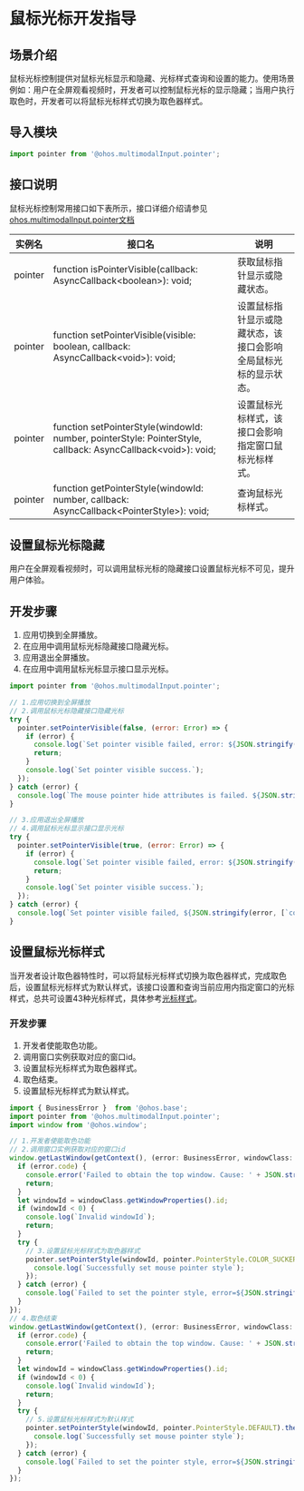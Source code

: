 # 鼠标光标开发指导

## 场景介绍

鼠标光标控制提供对鼠标光标显示和隐藏、光标样式查询和设置的能力。使用场景例如：用户在全屏观看视频时，开发者可以控制鼠标光标的显示隐藏；当用户执行取色时，开发者可以将鼠标光标样式切换为取色器样式。

## 导入模块

```js
import pointer from '@ohos.multimodalInput.pointer';
```

## 接口说明

鼠标光标控制常用接口如下表所示，接口详细介绍请参见[ohos.multimodalInput.pointer文档](../reference/apis/js-apis-pointer.md)

| 实例名  | 接口名                                                       | 说明                                                         |
| ------- | ------------------------------------------------------------ | ------------------------------------------------------------ |
| pointer | function isPointerVisible(callback: AsyncCallback\<boolean>): void; | 获取鼠标指针显示或隐藏状态。                                 |
| pointer | function setPointerVisible(visible: boolean, callback: AsyncCallback\<void>): void; | 设置鼠标指针显示或隐藏状态，该接口会影响全局鼠标光标的显示状态。 |
| pointer | function setPointerStyle(windowId: number, pointerStyle: PointerStyle, callback: AsyncCallback\<void>): void; | 设置鼠标光标样式，该接口会影响指定窗口鼠标光标样式。         |
| pointer | function getPointerStyle(windowId: number, callback: AsyncCallback\<PointerStyle>): void; | 查询鼠标光标样式。                                           |

## 设置鼠标光标隐藏

用户在全屏观看视频时，可以调用鼠标光标的隐藏接口设置鼠标光标不可见，提升用户体验。

## 开发步骤

1. 应用切换到全屏播放。
2. 在应用中调用鼠标光标隐藏接口隐藏光标。
3. 应用退出全屏播放。
4. 在应用中调用鼠标光标显示接口显示光标。

```js
import pointer from '@ohos.multimodalInput.pointer';

// 1.应用切换到全屏播放
// 2.调用鼠标光标隐藏接口隐藏光标
try {
  pointer.setPointerVisible(false, (error: Error) => {
    if (error) {
      console.log(`Set pointer visible failed, error: ${JSON.stringify(error, [`code`, `message`])}`);
      return;
    }
    console.log(`Set pointer visible success.`);
  });
} catch (error) {
  console.log(`The mouse pointer hide attributes is failed. ${JSON.stringify(error, [`code`, `message`])}`);
}

// 3.应用退出全屏播放
// 4.调用鼠标光标显示接口显示光标
try {
  pointer.setPointerVisible(true, (error: Error) => {
    if (error) {
      console.log(`Set pointer visible failed, error: ${JSON.stringify(error, [`code`, `message`])}`);
      return;
    }
    console.log(`Set pointer visible success.`);
  });
} catch (error) {
  console.log(`Set pointer visible failed, ${JSON.stringify(error, [`code`, `message`])}`);
}
```

## 设置鼠标光标样式

当开发者设计取色器特性时，可以将鼠标光标样式切换为取色器样式，完成取色后，设置鼠标光标样式为默认样式，该接口设置和查询当前应用内指定窗口的光标样式，总共可设置43种光标样式，具体参考[光标样式](../reference/apis/js-apis-pointer.md#pointerstyle)。

### 开发步骤

1. 开发者使能取色功能。
2. 调用窗口实例获取对应的窗口id。
3. 设置鼠标光标样式为取色器样式。
4. 取色结束。
5. 设置鼠标光标样式为默认样式。

```js
import { BusinessError }  from '@ohos.base';
import pointer from '@ohos.multimodalInput.pointer';
import window from '@ohos.window';

// 1.开发者使能取色功能
// 2.调用窗口实例获取对应的窗口id
window.getLastWindow(getContext(), (error: BusinessError, windowClass: window.Window) => {
  if (error.code) {
    console.error('Failed to obtain the top window. Cause: ' + JSON.stringify(error));
    return;
  }
  let windowId = windowClass.getWindowProperties().id;
  if (windowId < 0) {
    console.log(`Invalid windowId`);
    return;
  }
  try {
    // 3.设置鼠标光标样式为取色器样式
    pointer.setPointerStyle(windowId, pointer.PointerStyle.COLOR_SUCKER).then(() => {
      console.log(`Successfully set mouse pointer style`);
    });
  } catch (error) {
    console.log(`Failed to set the pointer style, error=${JSON.stringify(error)}, msg=${JSON.stringify(`message`)}`);
  }
});
// 4.取色结束
window.getLastWindow(getContext(), (error: BusinessError, windowClass: window.Window) => {
  if (error.code) {
    console.error('Failed to obtain the top window. Cause: ' + JSON.stringify(error));
    return;
  }
  let windowId = windowClass.getWindowProperties().id;
  if (windowId < 0) {
    console.log(`Invalid windowId`);
    return;
  }
  try {
    // 5.设置鼠标光标样式为默认样式
    pointer.setPointerStyle(windowId, pointer.PointerStyle.DEFAULT).then(() => {
      console.log(`Successfully set mouse pointer style`);
    });
  } catch (error) {
    console.log(`Failed to set the pointer style, error=${JSON.stringify(error)}, msg=${JSON.stringify(`message`)}`);
  }
});
```
